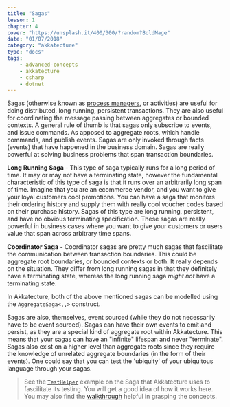 ```yaml
---
title: "Sagas"
lesson: 1
chapter: 4
cover: "https://unsplash.it/400/300/?random?BoldMage"
date: "01/07/2018"
category: "akkatecture"
type: "docs"
tags:
    - advanced-concepts
    - akkatecture
    - csharp
    - dotnet
---
```

Sagas (otherwise known as [process managers](https://msdn.microsoft.com/en-us/library/jj591569.aspx), or activities) are useful for doing distributed, long running, persistent transactions. They are also useful for coordinating the message passing between aggregates or bounded contexts. A general rule of thumb is that sagas only subscribe to events, and issue commands. As apposed to aggregate roots, which handle commands, and publish events. Sagas are only invoked through facts (events) that have happened in the business domain. Sagas are really powerful at solving business problems that span transaction boundaries.

**Long Running Saga** - This type of saga typically runs for a long period of time. It may or may not have a terminating state, however the fundamental characteristic of this type of saga is that it runs over an arbitrarily long span of time. Imagine that you are an ecommerce vendor, and you want to give your loyal customers cool promotions. You can have a saga that monitors their ordering history and supply them with really cool voucher codes based on their purchase history. Sagas of this type are long running, persistent, and have no obvious terminating specification. These sagas are really powerful in business cases where you want to give your customers or users value that span across arbitrary time spans.

**Coordinator Saga** - Coordinator sagas are pretty much sagas that fascilitate the communication between transaction boundaries. This could be aggregate root boundaries, or bounded contexts or both. It really depends on the situation. They differ from long running sagas in that they definitely have a terminating state, whereas the long running saga *might not* have a terminating state.

In Akkatecture, both of the above mentioned sagas can be modelled using the `AggregateSaga<,,>` construct.

Sagas are also, themselves, event sourced (while they do not necessarily have to be event sourced). Sagas can have their own events to emit and persist, as they are a special kind of aggregate root within Akkatecture. This means that your sagas can have an "infinite" lifespan and never "terminate". Sagas also exist on a higher level than aggregate roots since they require the knowledge of unrelated aggregate boundaries (in the form of their events). One could say that you can test the 'ubiquity' of your ubiquitous language through your sagas. 

> See the [`TestHelper`](https://github.com/Lutando/Akkatecture/tree/master/test/Akkatecture.TestHelpers/Aggregates/Sagas) example on the Saga that Akkatecture uses to fascilitate its testing. You will get a good idea of how it works here. You may also find the [walkthrough](/docs/walkthrough-introduction) helpful in grasping the concepts.